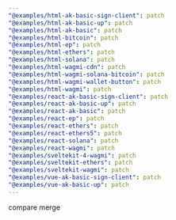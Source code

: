 ```yaml
---
"@examples/html-ak-basic-sign-client": patch
"@examples/html-ak-basic-up": patch
"@examples/html-ak-basic": patch
"@examples/html-bitcoin": patch
"@examples/html-ep": patch
"@examples/html-ethers": patch
"@examples/html-solana": patch
"@examples/html-wagmi-cdn": patch
"@examples/html-wagmi-solana-bitcoin": patch
"@examples/html-wagmi-wallet-button": patch
"@examples/html-wagmi": patch
"@examples/react-ak-basic-sign-client": patch
"@examples/react-ak-basic-up": patch
"@examples/react-ak-basic": patch
"@examples/react-ep": patch
"@examples/react-ethers": patch
"@examples/react-ethers5": patch
"@examples/react-solana": patch
"@examples/react-wagmi": patch
"@examples/sveltekit-4-wagmi": patch
"@examples/sveltekit-ethers": patch
"@examples/sveltekit-wagmi": patch
"@examples/vue-ak-basic-sign-client": patch
"@examples/vue-ak-basic-up": patch
---
```


compare merge
